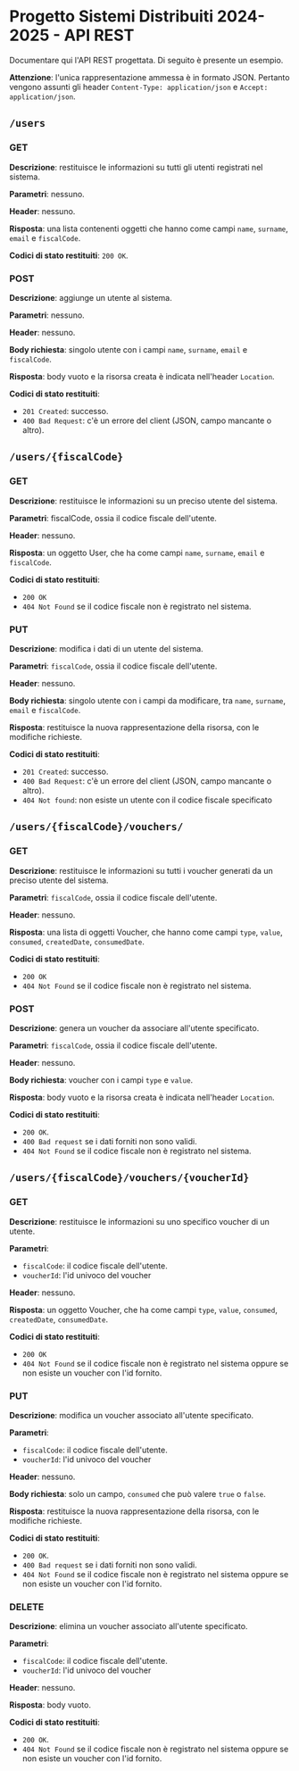 # Progetto Sistemi Distribuiti 2024-2025 - API REST

Documentare qui l'API REST progettata. Di seguito è presente un esempio.

**Attenzione**: l'unica rappresentazione ammessa è in formato JSON. Pertanto vengono assunti gli header `Content-Type: application/json` e `Accept: application/json`.

## `/users`

### GET

**Descrizione**: restituisce le informazioni su tutti gli utenti registrati nel sistema.

**Parametri**: nessuno.

**Header**: nessuno.

**Risposta**: una lista contenenti oggetti che hanno come campi `name`, `surname`, `email` e `fiscalCode`.

**Codici di stato restituiti**: `200 OK`.

### POST

**Descrizione**: aggiunge un utente al sistema.

**Parametri**: nessuno.

**Header**: nessuno.

**Body richiesta**: singolo utente con i campi `name`, `surname`, `email` e `fiscalCode`.

**Risposta**: body vuoto e la risorsa creata è indicata nell'header `Location`.

**Codici di stato restituiti**:

* `201 Created`: successo.
* `400 Bad Request`: c'è un errore del client (JSON, campo mancante o altro).

## `/users/{fiscalCode}`

### GET

**Descrizione**: restituisce le informazioni su un preciso utente del sistema.

**Parametri**: fiscalCode, ossia il codice fiscale dell'utente.

**Header**: nessuno.

**Risposta**: un oggetto User, che ha come campi `name`, `surname`, `email` e `fiscalCode`.

**Codici di stato restituiti**: 
* `200 OK`
* `404 Not Found` se il codice fiscale non è registrato nel sistema.

### PUT

**Descrizione**: modifica i dati di un utente del sistema.

**Parametri**: `fiscalCode`, ossia il codice fiscale dell'utente.

**Header**: nessuno.

**Body richiesta**: singolo utente con i campi da modificare, tra `name`, `surname`, `email` e `fiscalCode`.

**Risposta**: restituisce la nuova rappresentazione della risorsa, con le modifiche richieste.

**Codici di stato restituiti**:

* `201 Created`: successo.
* `400 Bad Request`: c'è un errore del client (JSON, campo mancante o altro).
* `404 Not found`: non esiste un utente con il codice fiscale specificato

## `/users/{fiscalCode}/vouchers/`

### GET

**Descrizione**: restituisce le informazioni su tutti i voucher generati da un preciso utente del sistema.

**Parametri**: `fiscalCode`, ossia il codice fiscale dell'utente.

**Header**: nessuno.

**Risposta**: una lista di oggetti Voucher, che hanno come campi `type`, `value`, `consumed`, `createdDate`, `consumedDate`.

**Codici di stato restituiti**: 
* `200 OK`
* `404 Not Found` se il codice fiscale non è registrato nel sistema.

### POST

**Descrizione**: genera un voucher da associare all'utente specificato.

**Parametri**: `fiscalCode`, ossia il codice fiscale dell'utente.

**Header**: nessuno.

**Body richiesta**: voucher con i campi `type` e `value`.

**Risposta**: body vuoto e la risorsa creata è indicata nell'header `Location`.

**Codici di stato restituiti**: 
* `200 OK`.
* `400 Bad request` se i dati forniti non sono validi.
* `404 Not Found` se il codice fiscale non è registrato nel sistema.

## `/users/{fiscalCode}/vouchers/{voucherId}`

### GET

**Descrizione**: restituisce le informazioni su uno specifico voucher di un utente.

**Parametri**: 
* `fiscalCode`: il codice fiscale dell'utente.
* `voucherId`: l'id univoco del voucher

**Header**: nessuno.

**Risposta**: un oggetto Voucher, che ha come campi `type`, `value`, `consumed`, `createdDate`, `consumedDate`.

**Codici di stato restituiti**: 
* `200 OK`
* `404 Not Found` se il codice fiscale non è registrato nel sistema oppure se non esiste un voucher con l'id fornito.

### PUT

**Descrizione**: modifica un voucher associato all'utente specificato.

**Parametri**: 
* `fiscalCode`: il codice fiscale dell'utente.
* `voucherId`: l'id univoco del voucher

**Header**: nessuno.

**Body richiesta**: solo un campo, `consumed` che può valere `true` o `false`.

**Risposta**: restituisce la nuova rappresentazione della risorsa, con le modifiche richieste.

**Codici di stato restituiti**: 
* `200 OK`.
* `400 Bad request` se i dati forniti non sono validi.
* `404 Not Found` se il codice fiscale non è registrato nel sistema oppure se non esiste un voucher con l'id fornito.

### DELETE

**Descrizione**: elimina un voucher associato all'utente specificato.

**Parametri**: 
* `fiscalCode`: il codice fiscale dell'utente.
* `voucherId`: l'id univoco del voucher

**Header**: nessuno.

**Risposta**: body vuoto.

**Codici di stato restituiti**: 
* `200 OK`.
* `404 Not Found` se il codice fiscale non è registrato nel sistema oppure se non esiste un voucher con l'id fornito.